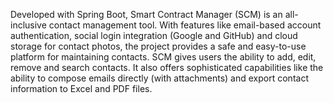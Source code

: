 Developed with Spring Boot, Smart Contract Manager (SCM) is an all-inclusive contact management tool. With features like email-based account authentication, social login integration (Google and GitHub) and cloud storage for contact photos, the project provides a safe and easy-to-use platform for maintaining contacts. SCM gives users the ability to add, edit, remove and search contacts. It also offers sophisticated capabilities like the ability to compose emails directly (with attachments) and export contact information to Excel and PDF files.

